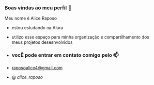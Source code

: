 ### Boas vindas ao meu perfil 💙

Meu nome é Alice Raposo 

- estou estudando na Alura
- utilizo esse espaço para minha organização e compartilhamento dos meus projetos desesnvolvidos

- ### vocÊ pode entrar em contato comigo pelo 📫

- raposoalice4@gmail.com
- @ _alice_raposo_
